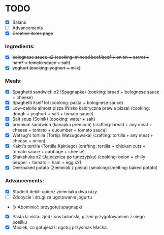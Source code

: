 # TODO
- [x] Balans
- [ ] Advancements
- [x] ~~Creative items page~~
### Ingredients:
- [x] ~~bolognese sauce x2 (cooking: minced beef/beef + onion + carrot + ham? + tomato sauce + salt)~~
- [x] ~~yoghurt (cooking: yoghurt + milk)~~
### Meals:
- [x] Spaghetti sandwich x2 (Spagnapka) (cooking: bread + bolognese sauce + cheese)
- [x] Spaghetti itself lol (cooking: pasta + bolognese sauce)
- [x] Low-calorie almost pizza (Nisko kaloryczna prawie pizza) (cooking: dough + yoghurt + salt + tomato sauce)
- [x] Salt soup (Solnik) (cooking: water + salt)
- [x] premium sandwich (kanapka premium) (crafting: bread + any meat + cheese + tomato + cucumber + tomato sauce)
- [x] Watsug's tortilla (Tortija Watsugowska) (crafting: tortilla + any meat + cheese + onion)
- [x] Kakti's tortilla (Tortilla Kaktiego) (crafting: tortilla + chicken cuts + tomato sauce + cabbage + cheese)
- [x] Shakshuka x2 (Jajecznica po tunezyjsku) (cooking: onion + chilly pepper + tomato + ham + egg x2)
- [x] Overbaked potato (Ziemniak z pieca) (smoking/smelting: baked potato)
### Advancements:
- [x] Student debil: upiecz ziemniaka dwa razy
- [ ] Zdobycie i drugi za ugotowanie jogurtu
- [x Abominio!: przygotuj spagnapki
- [x] Pasta la vista: zjedz sos boloński, przed przygotowaniem z niego posiłku
- [x] Maciek, co gotujesz?: ugotuj przysmak Maćka.
